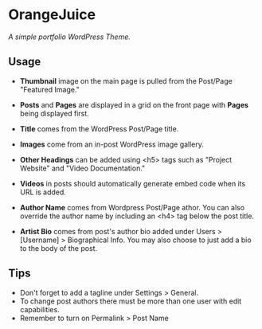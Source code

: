 # OrangeJuice
*A simple portfolio WordPress Theme.*

## Usage
- **Thumbnail** image on the main page is pulled from the Post/Page "Featured Image."
- **Posts** and **Pages** are displayed in a grid on the front page with **Pages** being displayed first.
- **Title** comes from the WordPress Post/Page title.
- **Images** come from an in-post WordPress image gallery.
- **Other Headings** can be added using \<h5\> tags such as "Project Website" and "Video Documentation."
- **Videos** in posts should automatically generate embed code when its URL is added. 

- **Author Name** comes from Wordpress Post/Page athor. You can also override the author name by including an \<h4\> tag below the post title.
- **Artist Bio** comes from post's author bio added under Users > [Username] > Biographical Info. You may also choose to just add a bio to the body of the post.  

## Tips
- Don't forget to add a tagline under Settings > General. 
- To change post authors there must be more than one user with edit capabilities.
- Remember to turn on Permalink > Post Name
